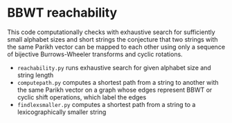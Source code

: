 # BBWT reachability

This code computationally checks with exhaustive search for sufficiently small alphabet sizes and short strings the conjecture that two strings with the same Parikh vector can be mapped to each other using only a sequence of bijective Burrows-Wheeler transforms and cyclic rotations.

- `reachability.py` runs exhaustive search for given alphabet size and string length
- `computepath.py` computes a shortest path from a string to another with the same Parikh vector on a graph whose edges represent BBWT or cyclic shift operations, which label the edges
- `findlexsmaller.py` computes a shortest path from a string to a lexicographically smaller string

